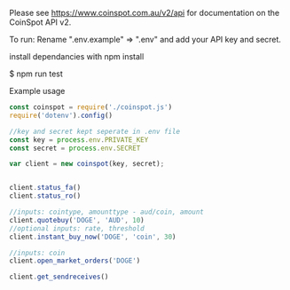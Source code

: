 Please see https://www.coinspot.com.au/v2/api for documentation on the CoinSpot API v2.

To run:
Rename ".env.example" => ".env" and add your API key and secret.

install dependancies with npm install 

$ npm run test

Example usage

```javascript
const coinspot = require('./coinspot.js')
require('dotenv').config()

//key and secret kept seperate in .env file
const key = process.env.PRIVATE_KEY
const secret = process.env.SECRET

var client = new coinspot(key, secret);


client.status_fa()
client.status_ro()

//inputs: cointype, amounttype - aud/coin, amount
client.quotebuy('DOGE', 'AUD', 10)
//optional inputs: rate, threshold 
client.instant_buy_now('DOGE', 'coin', 30)

//inputs: coin
client.open_market_orders('DOGE')

client.get_sendreceives()

```
